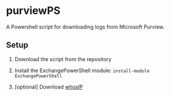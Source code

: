 # purviewPS

A Powershell script for downloading logs from Microsoft Purview.

## Setup

1. Download the script from the repository

2. Install the ExchangePowerShell module: `install-module ExchangePowerShell`

3. [optional] Download [whosIP](https://www.nirsoft.net/utils/whosip.html)
